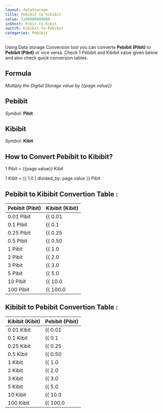 ```yaml
---
layout: dataStorage
title: Pebibit to Kibibit
value: 1100000000000
inShort: Pibit-to-Kibit
switch: Kibibit-to-Pebibit
categories: Pebibit
---
```


Using Data storage Conversion tool you can converte **Pebibit (Pibit)** to **Pebibit (Pibit)** or vice versa. Check 1 Pebibit and Kibibit value given below and also check quick conversion tables.

## Formula
*Multiply the Digital Storage value by {{page.value}}*

## Pebibit
*Symbol:* **Pibit**

## Kibibit
*Symbol:* **Kibit**

## How to Convert Pebibit to Kibibit?

1 Pibit = {{page.value}} Kibit

1 Kibit = {{ 1.0 | divided_by: page.value }} Pibit


## Pebibit to Kibibit Convertion Table :

| Pebibit (Pibit) | Kibibit (Kibit) |
| ---- | ---- |
| 0.01 Pibit | {{ 0.01 | times: page.value }} Kibit |
| 0.1 Pibit | {{ 0.1 | times: page.value }} Kibit |
| 0.25 Pibit | {{ 0.25 | times: page.value }} Kibit |
| 0.5 Pibit | {{ 0.50 | times: page.value }} Kibit |
| 1 Pibit | {{ 1.0 | times: page.value }} Kibit |
| 2 Pibit | {{ 2.0 | times: page.value }} Kibit |
| 3 Pibit | {{ 3.0 | times: page.value }} Kibit |
| 5 Pibit | {{ 5.0 | times: page.value }} Kibit |
| 10 Pibit | {{ 10.0 | times: page.value }} Kibit |
| 100 Pibit | {{ 100.0 | times: page.value }} Kibit |

## Kibibit to Pebibit Convertion Table :

| Kibibit (Kibit) | Pebibit (Pibit) |
| ---- | ---- |
| 0.01 Kibit | {{ 0.01 | divided_by: page.value }} Pibit |
| 0.1 Kibit | {{ 0.1 | divided_by: page.value }} Pibit |
| 0.25 Kibit | {{ 0.25 | divided_by: page.value }} Pibit |
| 0.5 Kibit | {{ 0.50 | divided_by: page.value }} Pibit |
| 1 Kibit | {{ 1.0 | divided_by: page.value }} Pibit |
| 2 Kibit | {{ 2.0 | divided_by: page.value }} Pibit |
| 3 Kibit | {{ 3.0 | divided_by: page.value }} Pibit |
| 5 Kibit | {{ 5.0 | divided_by: page.value }} Pibit |
| 10 Kibit | {{ 10.0 | divided_by: page.value }} Pibit |
| 100 Kibit | {{ 100.0 | divided_by: page.value }} Pibit |


<script>
document.getElementById('selectInput')[19].selected = true
document.getElementById('selectOutput')[3].selected = true
</script>
